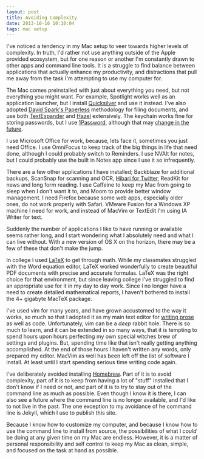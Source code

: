 ```yaml
---
layout: post
title: Avoiding Complexity
date: 2013-10-16 10:10:04
tags: mac setup
---
```


I've noticed a tendency in my Mac setup to veer towards higher levels of complexity. In truth, I'd rather not use anything outside of the Apple provided ecosystem, but for one reason or another I'm constantly drawn to other apps and command line tools. It is a struggle to find balance between applications that actually enhance my productivity, and distractions that pull me away from the task I'm attempting to use my computer for. 

The Mac comes preinstalled with just about everything you need, but not everything you might want. For example, Spotlight works well as an application launcher, but I install [Quicksilver](http://jonathanbuys.com/10-14-2013/Quicksilver.html) and use it instead. I've also adopted [David Spark's Paperless](http://macsparky.com/paperless/) methodology for filing documents, and use both [TextExpander](http://smilesoftware.com/TextExpander/index.html) and [Hazel](http://www.noodlesoft.com/hazel.php) extensively. The keychain works fine for storing passwords, but I use [1Password](https://agilebits.com/), although that may [change in the future](https://www.apple.com/osx/preview/#icloud-keychain). 

I use Microsoft Office for work, because, lets face it, sometimes you just need Office. I use OmniFocus to keep track of the big things in life that need done, although I could probably switch to Reminders. I use NVAlt for notes, but I could probably use the built in Notes app since I use it so infrequently. 

There are a few other applications I have installed; Backblaze for additional backups, ScanSnap for scanning and OCR, [Hibari for Twitter](http://hibariapp.com/), ReadKit for news and long form reading. I use Caffeine to keep my Mac from going to sleep when I don't want it to, and Moom to provide better window management. I need Firefox because some web apps, especially older ones, do not work properly with Safari. VMware Fusion for a Windows XP machine I need for work, and instead of MacVim or TextEdit I'm using IA Writer for text. 

Suddenly the number of applications I like to have running or available seems rather long, and I start wondering what I absolutely need and what I can live without. With a new version of OS X on the horizon, there may be a few of these that don't make the jump. 

In college I used [LaTeX](http://en.wikipedia.org/wiki/LaTeX) to get through math. While my classmates struggled with the Word equation editor, LaTeX worked wonderfully to create beautiful PDF documents with precise and accurate formulas. LaTeX was the right choice for that environment, but since leaving college I've struggled to find an appropriate use for it in my day to day work. Since I no longer have a need to create detailed mathematical reports, I haven't bothered to install the 4+ gigabyte MacTeX package. 

I've used vim for many years, and have grown accustomed to the way it works, so much so that I adopted it as my main text editor for [writing prose](http://www.drbunsen.org/writing-in-vim/) as well as code. Unfortunately, vim can be a *deep* rabbit hole. There is so much to learn, and it can be extended in so many ways, that it is tempting to spend hours upon hours perfecting my own special witches brew of settings and plugins. But, spending time like that isn't really getting anything accomplished. At the end of those hours I haven't written any words, only prepared my editor. MacVim as well has been left off the list of software I install. At least until I start spending serious time writing code again. 

I've deliberately avoided installing [Homebrew](http://brew.sh). Part of it is to avoid complexity, part of it is to keep from having a lot of "stuff" installed that I don't know if I need or not, and part of it is to try to stay out of the command line as much as possible. Even though I know it is there, I can also see a future where the command line is no longer available, and I'd like to not live in the past. The one exception to my avoidance of he command line is Jekyll, which I use to publish this site. 

Because I know how to customize my computer, and because I know how to use the command line to install from source, the possibilities of what I *could* be doing at any given time on my Mac are endless. However, it is a matter of personal responsibility and self control to keep my Mac as clean, simple, and focused on the task at hand as possible. 
